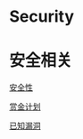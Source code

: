 # Security

# 安全相关

[安全性](Security/Security.md)

[赏金计划](Security/Bugs.md)

[已知漏洞](Security/KnownBugs.md)
